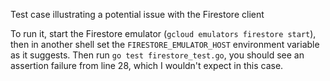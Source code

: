 Test case illustrating a potential issue with the Firestore client

To run it, start the Firestore emulator (`gcloud emulators firestore start`),
then in another shell set the `FIRESTORE_EMULATOR_HOST` environment variable as it suggests.
Then run `go test firestore_test.go`, you should see an assertion failure from line 28,
which I wouldn't expect in this case.
